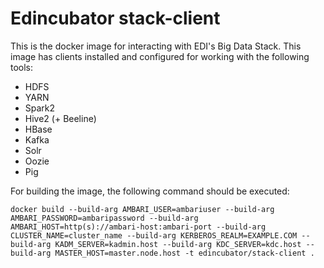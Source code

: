 # Edincubator stack-client

This is the docker image for interacting with EDI's Big Data Stack. This image
has clients installed and configured for working with the following tools:

* HDFS
* YARN
* Spark2
* Hive2 (+ Beeline)
* HBase
* Kafka
* Solr
* Oozie
* Pig

For building the image, the following command should be executed:
```
docker build --build-arg AMBARI_USER=ambariuser --build-arg AMBARI_PASSWORD=ambaripassword --build-arg AMBARI_HOST=http(s)://ambari-host:ambari-port --build-arg CLUSTER_NAME=cluster_name --build-arg KERBEROS_REALM=EXAMPLE.COM --build-arg KADM_SERVER=kadmin.host --build-arg KDC_SERVER=kdc.host --build-arg MASTER_HOST=master.node.host -t edincubator/stack-client .
```
